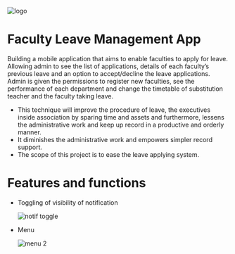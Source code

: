 ![logo](https://user-images.githubusercontent.com/91364256/200879509-8e3c1ace-7a55-41e5-8719-190e1cb33a86.png) 
# Faculty Leave Management App 
Building a mobile application that aims to enable faculties to apply for leave. Allowing admin to see the list of applications, details of each faculty’s previous leave and an option to accept/decline the leave applications. Admin is given the permissions to register new faculties, see the performance of each department and change the timetable of substitution teacher and the faculty taking leave.  

- This technique will improve the procedure of leave, the executives inside association by sparing time and assets and furthermore, lessens the administrative work and keep up record in a productive and orderly manner. 
- It diminishes the administrative work and empowers simpler record support. 
- The scope of this project is to ease the leave applying system.


# Features and functions

- Toggling of visibility of notification 

    ![notif toggle](https://user-images.githubusercontent.com/91364256/200879052-667c5291-ec44-4793-a050-ab62827ea06a.gif)

- Menu

    ![menu 2](https://user-images.githubusercontent.com/91364256/200884435-a774baa9-0e79-459b-8b48-203bbb8968e9.gif)


